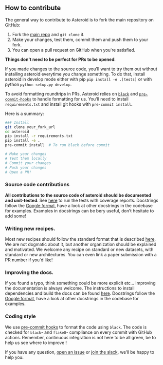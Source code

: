 ## How to contribute

The general way to contribute to Asteroid is to fork the main
repository on GitHub:
1. Fork the [main repo][asteroid] and `git clone` it.
2. Make your changes, test them, commit them and push them to your fork.
3. You can open a pull request on GitHub when you're satisfied.

__Things don't need to be perfect for PRs to be opened__.

If you made changes to the source code, you'll want to try them out without
installing asteroid everytime you change something.
To do that, install asteroid in develop mode either with pip
```pip install -e .[tests]``` or with python ```python setup.py develop```.

To avoid formatting roundtrips in PRs, Asteroid relies on [`black`](https://github.com/psf/black)
and [`pre-commit-hooks`](https://github.com/pre-commit/pre-commit-hooks) to handle formatting
for us. You'll need to install `requirements.txt` and install git hooks with
`pre-commit install`.

Here is a summary:

```bash
### Install
git clone your_fork_url
cd asteroid
pip install -r requirements.txt
pip install -e .
pre-commit install  # To run black before commit

# Make your changes
# Test them locally
# Commit your changes
# Push your changes
# Open a PR!
```

### Source code contributions
__All contributions to the source code of asteroid should be documented
and unit-tested__.
See [here](./tests) to run the tests with coverage reports.
Docstrings follow the [Google format][docstrings], have a look at other
docstrings in the codebase for examples. Examples in docstrings can
be bery useful, don't hesitate to add some!


### Writing new recipes.
Most new recipes should follow the standard format that is described
[here](./egs). We are not dogmatic about it, but another organization should
be explained and motivated.
We welcome any recipe on standard or new datasets, with standard or new
architectures. You can even link a paper submission with a PR number
if you'd like!

### Improving the docs.
If you found a typo, think something could be more explicit etc...
Improving the documentation is always welcome. The instructions to install
dependencies and build the docs can be found [here](./docs).
Docstrings follow the [Google format][docstrings], have a look at other
docstrings in the codebase for examples.

### Coding style

We use [pre-commit hooks](../.pre-commit-config.yaml) to format the code using
`black`.
The code is checked for `black`- and `flake8`- compliance on every commit with
GitHub actions. Remember, continuous integration is not here to be all green,
be to help us see where to improve !


If you have any question, [open an issue][issue] or [join the slack][slack],
we'll be happy to help you.

[asteroid]: https://github.com/mpariente/asteroid
[issue]: https://github.com/mpariente/asteroid/issues/new
[slack]: https://join.slack.com/t/asteroid-dev/shared_invite/zt-cn9y85t3-QNHXKD1Et7qoyzu1Ji5bcA
[pep8]: https://www.python.org/dev/peps/pep-0008/
[docstrings]: https://sphinxcontrib-napoleon.readthedocs.io/en/latest/example_google.html

